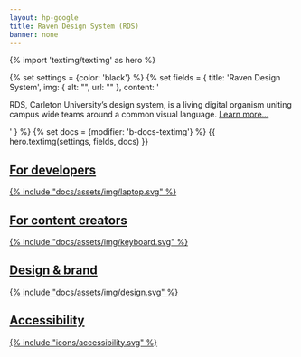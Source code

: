 ```yaml
---
layout: hp-google
title: Raven Design System (RDS)
banner: none
---
```

[//]: # (Page blocks)

{% import 'textimg/textimg' as hero %}

[//]: # (Block: Hero header)
{% set settings = {color: 'black'} %}
{% set fields = {
    title: 'Raven Design System',
    img: {
            alt: "",
            url: ""
    },
    content: '<p>RDS, Carleton University’s design system, is a living digital organism uniting campus wide teams around a common visual language. 
              <a href="#">Learn more…</a></p>'
    } 
%}
{% set docs = {modifier: 'b-docs-textimg'} %}
{{ hero.textimg(settings, fields, docs) }}

<div class="u-block u-block--m u-block--black">
    <div class="b-docs-gridhome u-grid u-grid--2 u-grid--s1">
        <a href="dev/">
            <div class="docs-gridhome__panel docs-gridhome__panel--dev">
                <h2>For developers</h2>
                {% include "docs/assets/img/laptop.svg" %}
            </div>
        </a>
        <div class="docs-gridhome__colright">
            <a href="content/">
                <div class="docs-gridhome__panel docs-gridhome__panel--content">
                    <h2>For content creators</h2>
                    {% include "docs/assets/img/keyboard.svg" %}
                </div>
            </a>
            <div class="docs-gridhome__botrow">
                <a href="design/">
                    <div class="docs-gridhome__panel docs-gridhome__panel--design">
                        <h2>Design & brand</h2>
                        {% include "docs/assets/img/design.svg" %}
                    </div>
                </a>
                <a href="a11y/">
                    <div class="docs-gridhome__panel docs-gridhome__panel--a11y">
                    <h2>Accessibility</h2>
                    {% include "icons/accessibility.svg" %}
                    </div>
                </a>
            </div>
        </div>
    </div>
</div>

